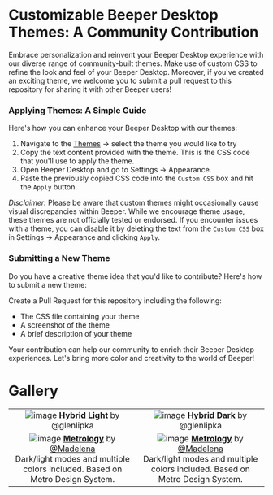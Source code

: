 # Customizable Beeper Desktop Themes: A Community Contribution
Embrace personalization and reinvent your Beeper Desktop experience with our diverse range of community-built themes. Make use of custom CSS to refine the look and feel of your Beeper Desktop. Moreover, if you've created an exciting theme, we welcome you to submit a pull request to this repository for sharing it with other Beeper users!


### Applying Themes: A Simple Guide

Here's how you can enhance your Beeper Desktop with our themes:


1. Navigate to the [Themes](https://github.com/beeper/themes/tree/main/themes) -> select the theme you would like to try 
2. Copy the text content provided with the theme. This is the CSS code that you'll use to apply the theme.
3. Open Beeper Desktop and go to Settings -> Appearance.
4. Paste the previously copied CSS code into the `Custom CSS` box and hit the `Apply` button.

*Disclaimer:* Please be aware that custom themes might occasionally cause visual discrepancies within Beeper. While we encourage theme usage, these themes are not officially tested or endorsed. If you encounter issues with a theme, you can disable it by deleting the text from the `Custom CSS` box in Settings -> Appearance and clicking `Apply`.

### Submitting a New Theme
Do you have a creative theme idea that you'd like to contribute? Here's how to submit a new theme:

Create a Pull Request for this repository including the following:

- The CSS file containing your theme
- A screenshot of the theme
- A brief description of your theme

Your contribution can help our community to enrich their Beeper Desktop experiences. Let's bring more color and creativity to the world of Beeper!


# Gallery

| | |
|:---:|:---:|
| ![image](https://user-images.githubusercontent.com/1048265/192404286-6120c693-586f-4374-8ff0-a7a4ec267202.png) [**Hybrid Light**](https://github.com/beeper/themes/blob/main/themes/glenlipka-hybrid-light.css) by @glenlipka | ![image](https://user-images.githubusercontent.com/1048265/192404393-a95a0299-19da-4afe-8de4-da4fe8c44ca9.png) [**Hybrid Dark**](https://github.com/beeper/themes/blob/main/themes/glenlipka-hybrid-dark.css) by @glenlipka |
| ![image](https://user-images.githubusercontent.com/4341881/184789029-0a8f03bc-1691-4998-875a-90f79d6bab82.png) [**Metrology**](https://github.com/Madelena/metrology-for-beeper) by [@Madelena](https://github.com/Madelena) <br/> Dark/light modes and multiple colors included. Based on Metro Design System. | ![image](https://user-images.githubusercontent.com/4341881/184405906-45f67b70-dd0b-4457-8d55-8633cf497abc.png) [**Metrology**](https://github.com/Madelena/metrology-for-beeper) by [@Madelena](https://github.com/Madelena) <br/> Dark/light modes and multiple colors included. Based on Metro Design System. | 
